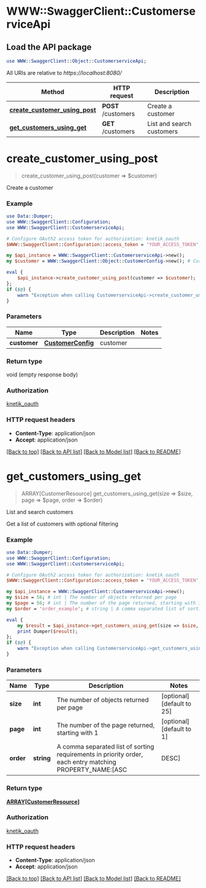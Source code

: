 # WWW::SwaggerClient::CustomerserviceApi

## Load the API package
```perl
use WWW::SwaggerClient::Object::CustomerserviceApi;
```

All URIs are relative to *https://localhost:8080/*

Method | HTTP request | Description
------------- | ------------- | -------------
[**create_customer_using_post**](CustomerserviceApi.md#create_customer_using_post) | **POST** /customers | Create a customer
[**get_customers_using_get**](CustomerserviceApi.md#get_customers_using_get) | **GET** /customers | List and search customers


# **create_customer_using_post**
> create_customer_using_post(customer => $customer)

Create a customer

### Example 
```perl
use Data::Dumper;
use WWW::SwaggerClient::Configuration;
use WWW::SwaggerClient::CustomerserviceApi;

# Configure OAuth2 access token for authorization: knetik_oauth
$WWW::SwaggerClient::Configuration::access_token = 'YOUR_ACCESS_TOKEN';

my $api_instance = WWW::SwaggerClient::CustomerserviceApi->new();
my $customer = WWW::SwaggerClient::Object::CustomerConfig->new(); # CustomerConfig | customer

eval { 
    $api_instance->create_customer_using_post(customer => $customer);
};
if ($@) {
    warn "Exception when calling CustomerserviceApi->create_customer_using_post: $@\n";
}
```

### Parameters

Name | Type | Description  | Notes
------------- | ------------- | ------------- | -------------
 **customer** | [**CustomerConfig**](CustomerConfig.md)| customer | 

### Return type

void (empty response body)

### Authorization

[knetik_oauth](../README.md#knetik_oauth)

### HTTP request headers

 - **Content-Type**: application/json
 - **Accept**: application/json

[[Back to top]](#) [[Back to API list]](../README.md#documentation-for-api-endpoints) [[Back to Model list]](../README.md#documentation-for-models) [[Back to README]](../README.md)

# **get_customers_using_get**
> ARRAY[CustomerResource] get_customers_using_get(size => $size, page => $page, order => $order)

List and search customers

Get a list of customers with optional filtering

### Example 
```perl
use Data::Dumper;
use WWW::SwaggerClient::Configuration;
use WWW::SwaggerClient::CustomerserviceApi;

# Configure OAuth2 access token for authorization: knetik_oauth
$WWW::SwaggerClient::Configuration::access_token = 'YOUR_ACCESS_TOKEN';

my $api_instance = WWW::SwaggerClient::CustomerserviceApi->new();
my $size = 56; # int | The number of objects returned per page
my $page = 56; # int | The number of the page returned, starting with 1
my $order = 'order_example'; # string | A comma separated list of sorting requirements in priority order, each entry matching PROPERTY_NAME:[ASC|DESC]

eval { 
    my $result = $api_instance->get_customers_using_get(size => $size, page => $page, order => $order);
    print Dumper($result);
};
if ($@) {
    warn "Exception when calling CustomerserviceApi->get_customers_using_get: $@\n";
}
```

### Parameters

Name | Type | Description  | Notes
------------- | ------------- | ------------- | -------------
 **size** | **int**| The number of objects returned per page | [optional] [default to 25]
 **page** | **int**| The number of the page returned, starting with 1 | [optional] [default to 1]
 **order** | **string**| A comma separated list of sorting requirements in priority order, each entry matching PROPERTY_NAME:[ASC|DESC] | [optional] [default to name:ASC]

### Return type

[**ARRAY[CustomerResource]**](CustomerResource.md)

### Authorization

[knetik_oauth](../README.md#knetik_oauth)

### HTTP request headers

 - **Content-Type**: application/json
 - **Accept**: application/json

[[Back to top]](#) [[Back to API list]](../README.md#documentation-for-api-endpoints) [[Back to Model list]](../README.md#documentation-for-models) [[Back to README]](../README.md)

